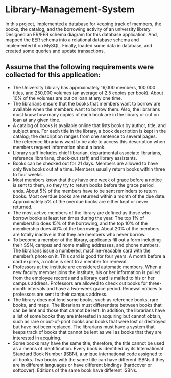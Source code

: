 # Library-Management-System
In this project, implemented a database for keeping track of members, the books, the catalog, and the borrowing activity of an university library. Designed an ER/EER schema diagram for this database application. And, mapped the EER schema into a relational database schema and implemented it on MySQL. Finally, loaded some data in database, and created some queries and update transactions.

## Assume that the following requirements were collected for this application:
*	The University Library has approximately 16,000 members, 100,000 titles, and 250,000 volumes (an average of 2.5 copies per book). About 10% of the volumes are out on loan at any one time. 
*	The librarians ensure that the books that members want to borrow are available when the members want to borrow them. Also, the librarians must know how many copies of each book are in the library or out on loan at any given time.
*	A catalog of books is available online that lists books by author, title, and subject area. For each title in the library, a book description is kept in the catalog; the description ranges from one sentence to several pages. The reference librarians want to be able to access this description when members request information about a book. 
*	Library staff includes chief librarian, departmental associate librarians, reference librarians, check-out staff, and library assistants.
*	Books can be checked out for 21 days. Members are allowed to have only five books out at a time. Members usually return books within three to four weeks. 
*	Most members know that they have one week of grace before a notice is sent to them, so they try to return books before the grace period ends. About 5% of the members have to be sent reminders to return books. Most overdue books are returned within a month of the due date. Approximately 5% of the overdue books are either kept or never returned. 
*	The most active members of the library are defined as those who borrow books at least ten times during the year. The top 1% of membership does 15% of the borrowing, and the top 10% of the membership does 40% of the borrowing. About 20% of the members are totally inactive in that they are members who never borrow. 
*	To become a member of the library, applicants fill out a form including their SSN, campus and home mailing addresses, and phone numbers. The librarians issue a numbered, machine-readable card with the member’s photo on it. This card is good for four years. A month before a card expires, a notice is sent to a member for renewal. 
*	Professors at the institute are considered automatic members. When a new faculty member joins the institute, his or her information is pulled from the employee records and a library card is mailed to his or her campus address. Professors are allowed to check out books for three-month intervals and have a two-week grace period. Renewal notices to professors are sent to their campus address.
*	The library does not lend some books, such as reference books, rare books, and maps. The librarians must differentiate between books that can be lent and those that cannot be lent. In addition, the librarians have a list of some books they are interested in acquiring but cannot obtain, such as rare or out-of-print books and books that were lost or destroyed but have not been replaced. The librarians must have a system that keeps track of books that cannot be lent as well as books that they are interested in acquiring. 
*	Some books may have the same title; therefore, the title cannot be used as a means of identification. Every book is identified by its International Standard Book Number (ISBN), a unique international code assigned to all books. Two books with the same title can have different ISBNs if they are in different languages or have different bindings (hardcover or softcover). Editions of the same book have different ISBNs.
